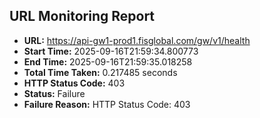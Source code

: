 ## URL Monitoring Report

- **URL:** https://api-gw1-prod1.fisglobal.com/gw/v1/health
- **Start Time:** 2025-09-16T21:59:34.800773
- **End Time:** 2025-09-16T21:59:35.018258
- **Total Time Taken:** 0.217485 seconds
- **HTTP Status Code:** 403
- **Status:** Failure
- **Failure Reason:** HTTP Status Code: 403
